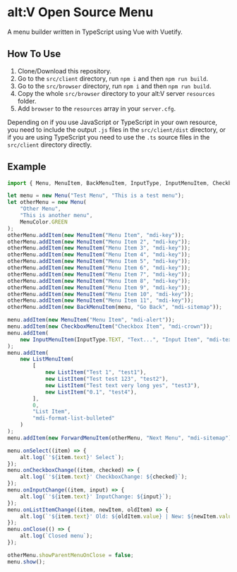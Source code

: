 # alt:V Open Source Menu

A menu builder written in TypeScript using Vue with Vuetify.

## How To Use

1. Clone/Download this repository.
2. Go to the `src/client` directory, run `npm i` and then `npm run build`.
3. Go to the `src/browser` directory, run `npm i` and then `npm run build`.
4. Copy the whole `src/browser` directory to your alt:V server `resources` folder.
5. Add `browser` to the `resources` array in your `server.cfg`.

Depending on if you use JavaScript or TypeScript in your own resource, you need to include the output `.js` files
in the `src/client/dist` directory, or if you are using TypeScript you need to use the `.ts` source files in the `src/client`
directory directly.

## Example

```ts
import { Menu, MenuItem, BackMenuItem, InputType, InputMenuItem, CheckboxMenuItem, ListItem, ForwardMenuItem } from "./menu";

let menu = new Menu("Test Menu", "This is a test menu");
let otherMenu = new Menu(
    "Other Menu",
    "This is another menu",
    MenuColor.GREEN
);
otherMenu.addItem(new MenuItem("Menu Item", "mdi-key"));
otherMenu.addItem(new MenuItem("Menu Item 2", "mdi-key"));
otherMenu.addItem(new MenuItem("Menu Item 3", "mdi-key"));
otherMenu.addItem(new MenuItem("Menu Item 4", "mdi-key"));
otherMenu.addItem(new MenuItem("Menu Item 5", "mdi-key"));
otherMenu.addItem(new MenuItem("Menu Item 6", "mdi-key"));
otherMenu.addItem(new MenuItem("Menu Item 7", "mdi-key"));
otherMenu.addItem(new MenuItem("Menu Item 8", "mdi-key"));
otherMenu.addItem(new MenuItem("Menu Item 9", "mdi-key"));
otherMenu.addItem(new MenuItem("Menu Item 10", "mdi-key"));
otherMenu.addItem(new MenuItem("Menu Item 11", "mdi-key"));
otherMenu.addItem(new BackMenuItem(menu, "Go Back", "mdi-sitemap"));

menu.addItem(new MenuItem("Menu Item", "mdi-alert"));
menu.addItem(new CheckboxMenuItem("Checkbox Item", "mdi-crown"));
menu.addItem(
    new InputMenuItem(InputType.TEXT, "Text...", "Input Item", "mdi-text")
);
menu.addItem(
    new ListMenuItem(
        [
            new ListItem("Test 1", "test1"),
            new ListItem("Test test 123", "test2"),
            new ListItem("Test text very long yes", "test3"),
            new ListItem("0.1", "test4"),
        ],
        0,
        "List Item",
        "mdi-format-list-bulleted"
    )
);
menu.addItem(new ForwardMenuItem(otherMenu, "Next Menu", "mdi-sitemap"));

menu.onSelect((item) => {
    alt.log(`'${item.text}' Select`);
});
menu.onCheckboxChange((item, checked) => {
    alt.log(`'${item.text}' CheckboxChange: ${checked}`);
});
menu.onInputChange((item, input) => {
    alt.log(`'${item.text}' InputChange: ${input}`);
});
menu.onListItemChange((item, newItem, oldItem) => {
    alt.log(`'${item.text}' Old: ${oldItem.value} | New: ${newItem.value}`);
});
menu.onClose(() => {
    alt.log(`Closed menu`);
});

otherMenu.showParentMenuOnClose = false;
menu.show();
```
